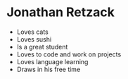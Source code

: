 # Jonathan Retzack

* Loves cats
* Loves sushi
* Is a great student
* Loves to code and work on projects
* Loves language learning
* Draws in his free time
